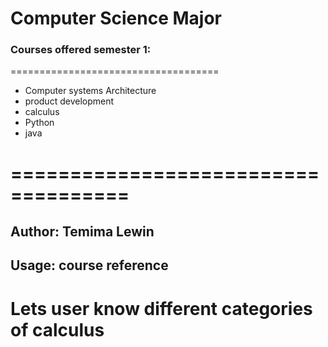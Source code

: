 # Computer Science Major
### Courses offered semester 1:
====================================
* Computer systems Architecture
* product development
* calculus
* Python
* java
# ====================================
## Author: Temima Lewin
## Usage: course reference

# Lets user know different categories of calculus 
